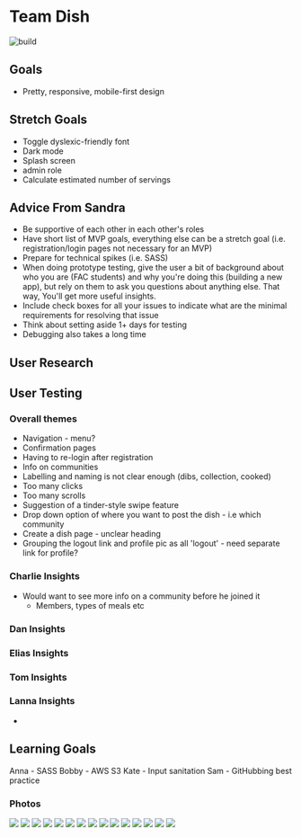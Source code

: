 Team Dish
===
![build](https://api.travis-ci.com/FAC-Sixteen/dish.svg?branch=master)

## Goals 
- Pretty, responsive, mobile-first design

## Stretch Goals
- Toggle dyslexic-friendly font
- Dark mode
- Splash screen
- admin role
- Calculate estimated number of servings


## Advice From Sandra
- Be supportive of each other in each other's roles
- Have short list of MVP goals, everything else can be a stretch goal (i.e. registration/login pages not necessary for an MVP)
- Prepare for technical spikes (i.e. SASS)
- When doing prototype testing, give the user a bit of background about who you are (FAC students) and why you're doing this (building a new app), but rely on them to ask you questions about anything else. That way, You'll get more useful insights.
- Include check boxes for all your issues to indicate what are the minimal requirements for resolving that issue
- Think about setting aside 1+ days for testing
- Debugging also takes a long time

## User Research

## User Testing

### Overall themes
* Navigation - menu?
* Confirmation pages
* Having to re-login after registration
* Info on communities
* Labelling and naming is not clear enough (dibs, collection, cooked)
* Too many clicks
* Too many scrolls
* Suggestion of a tinder-style swipe feature
* Drop down option of where you want to post the dish - i.e which community
* Create a dish page - unclear heading
* Grouping the logout link and profile pic as all 'logout' - need separate link for profile?

### Charlie Insights
* Would want to see more info on a community before he joined it
    * Members, types of meals etc




### Dan Insights

### Elias Insights

### Tom Insights

### Lanna Insights


- 

## Learning Goals
Anna - SASS
Bobby - AWS S3
Kate - Input sanitation
Sam - GitHubbing best practice

### Photos

![](https://i.imgur.com/cbAO4sN.jpg)
![](https://i.imgur.com/E75kxyk.jpg)
![](https://i.imgur.com/mkfh6qj.jpg)
![](https://i.imgur.com/5cWsfKr.jpg)
![](https://i.imgur.com/iVxYexB.jpg)
![](https://i.imgur.com/SsUctFz.jpg)
![](https://i.imgur.com/AE7LtuW.jpg)
![](https://i.imgur.com/OIrC6KW.jpg)
![](https://i.imgur.com/hLxFsGc.jpg)
![](https://i.imgur.com/Mdhg2q4.jpg)
![](https://i.imgur.com/bIPvQQ7.jpg)
![](https://i.imgur.com/gLAC7r1.jpg)
![](https://i.imgur.com/7rNNFHM.jpg)
![](https://i.imgur.com/94AxIHP.jpg)
![](https://i.imgur.com/5buJiJr.jpg)
